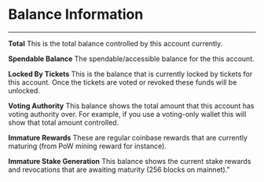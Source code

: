 # Balance Information

---

**Total** This is the total balance controlled by this account currently.

**Spendable Balance** The spendable/accessible balance for the this account.

**Locked By Tickets** This is the balance that is currently locked by tickets for this account. Once the tickets are voted or revoked these funds will be unlocked.

**Voting Authority** This balance shows the total amount that this account has voting authority over.  For example, if you use a voting-only wallet this will show that total amount controlled.

**Immature Rewards** These are regular coinbase rewards that are currently maturing (from PoW mining reward for instance).

**Immature Stake Generation** This balance shows the current stake rewards and revocations that are awaiting maturity (256 blocks on mainnet)."

